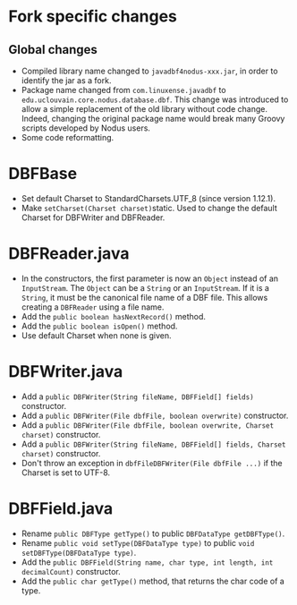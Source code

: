 # Fork specific changes

## Global changes
- Compiled library name changed to `javadbf4nodus-xxx.jar`, in order to identify the jar as a fork.
- Package name changed from `com.linuxense.javadbf` to `edu.uclouvain.core.nodus.database.dbf`. This change was introduced to allow a 
simple replacement of the old library without code change. Indeed, changing the original package name would break many 
Groovy scripts developed by Nodus users.
- Some code reformatting.

# DBFBase
- Set default Charset to StandardCharsets.UTF_8 (since version 1.12.1).
- Make `setCharset(Charset charset)`static. Used to change the default Charset for DBFWriter and DBFReader.

# DBFReader.java

- In the constructors, the first parameter is now an `Object` instead of an `InputStream`. The `Object` can be a `String` or 
an `InputStream`. If it is a `String`, it must be the canonical file name of a DBF file. This allows creating a `DBFReader` using
a file name. 
- Add the `public boolean hasNextRecord()` method.
- Add the `public boolean isOpen()` method.
- Use default Charset when none is given.


# DBFWriter.java

- Add a `public DBFWriter(String fileName, DBFField[] fields)` constructor.
- Add a `public DBFWriter(File dbfFile, boolean overwrite)` constructor. 
- Add a `public DBFWriter(File dbfFile, boolean overwrite, Charset charset)` constructor.
- Add a `public DBFWriter(String fileName, DBFField[] fields, Charset charset)` constructor.
- Don't throw an exception in `dbfFileDBFWriter(File dbfFile ...)` if the Charset is set to UTF-8. 

# DBFField.java

- Rename `public DBFType getType()` to public `DBFDataType getDBFType()`.
- Rename `public void setType(DBFDataType type)` to public `void setDBFType(DBFDataType type)`.
- Add the `public DBFField(String name, char type, int length, int decimalCount)`  constructor.
- Add the `public char getType()` method, that returns the char code of a type.
